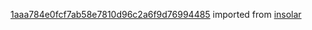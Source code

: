 [1aaa784e0fcf7ab58e7810d96c2a6f9d76994485](https://github.com/insolar/insolar/commit/1aaa784e0fcf7ab58e7810d96c2a6f9d76994485) imported from [insolar](https://github.com/insolar/insolar)
